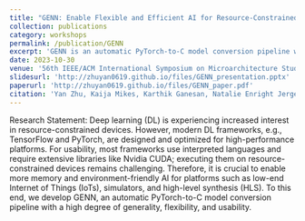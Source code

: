 ```yaml
---
title: "GENN: Enable Flexible and Efficient AI for Resource-Constrained Platforms"
collection: publications
category: workshops
permalink: /publication/GENN
excerpt: 'GENN is an automatic PyTorch-to-C model conversion pipeline with a high degree of generality, flexibility, and usability.'
date: 2023-10-30
venue: '56th IEEE/ACM International Symposium on Microarchitecture Student Research Competition(MICRO SRC 2023)'
slidesurl: 'http://zhuyan0619.github.io/files/GENN_presentation.pptx'
paperurl: 'http://zhuyan0619.github.io/files/GENN_paper.pdf'
citation: 'Yan Zhu, Kaija Mikes, Karthik Ganesan, Natalie Enright Jerger'
---
```


Research Statement: Deep learning (DL) is experiencing increased interest in resource-constrained devices. However, modern DL frameworks, e.g., TensorFlow and PyTorch, are designed and optimized for high-performance platforms. For usability, most frameworks use interpreted languages and require extensive libraries like Nvidia CUDA; executing them on resource-constrained devices remains challenging. Therefore, it is crucial to enable more memory and environment-friendly AI for platforms such as low-end Internet of Things (IoTs), simulators, and high-level synthesis (HLS). To this end, we develop GENN, an automatic PyTorch-to-C model conversion pipeline with a high degree of generality, flexibility, and usability.